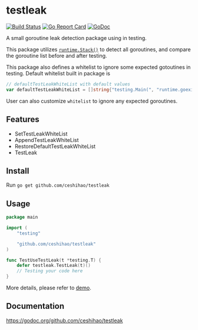 # testleak

[![Build Status](https://travis-ci.org/ceshihao/testleak.svg?branch=master)](https://travis-ci.org/ceshihao/testleak)
[![Go Report Card](https://goreportcard.com/badge/github.com/ceshihao/testleak)](https://goreportcard.com/report/github.com/ceshihao/testleak)
[![GoDoc](https://godoc.org/github.com/ceshihao/testleak?status.svg)](https://godoc.org/github.com/ceshihao/testleak)


A small goroutine leak detection package using in testing.

This package utilizes [`runtime.Stack()`](https://golang.org/pkg/runtime/#Stack) to detect all goroutines, and compare the goroutine list before and after testing.

This package also defines a whitelist to ignore some expected gotoutines in testing.
Default whitelist built in package is 
```go
// defaultTestLeakWhiteList with default values
var defaultTestLeakWhiteList = []string{"testing.Main(", "runtime.goexit", "testing.(*T).Run"}
```

User can also customize `whitelist` to ignore any expected goroutines.

## Features
* SetTestLeakWhiteList
* AppendTestLeakWhiteList
* RestoreDefaultTestLeakWhiteList
* TestLeak
## Install
Run `go get github.com/ceshihao/testleak`

## Usage
```go
package main

import (
    "testing"

    "github.com/ceshihao/testleak"
)

func TestUseTestLeak(t *testing.T) {
	defer testleak.TestLeak(t)()
	// Testing your code here
}
```
More details, please refer to [demo](./testleak_test.go).
## Documentation
https://godoc.org/github.com/ceshihao/testleak
